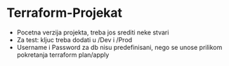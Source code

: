 # Terraform-Projekat

*	Pocetna verzija projekta, treba jos srediti neke stvari
*	Za test: kljuc treba dodati u /Dev i /Prod
*	Username i Password za db nisu predefinisani, nego se unose prilikom pokretanja terraform plan/apply
